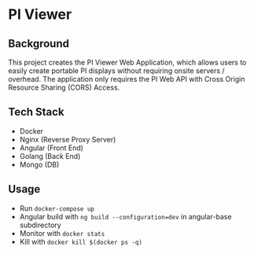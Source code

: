 # PI Viewer
## Background
This project creates the PI Viewer Web Application, which allows users to easily create portable PI displays without requiring onsite servers / overhead. The application only requires the PI Web API with Cross Origin Resource Sharing (CORS) Access.

## Tech Stack
- Docker
- Nginx (Reverse Proxy Server)
- Angular (Front End)
- Golang (Back End)
- Mongo (DB)

## Usage 
- Run ```docker-compose up```
- Angular build with ```ng build --configuration=dev``` in angular-base subdirectory
- Monitor with ```docker stats```
- Kill with ```docker kill $(docker ps -q)```
